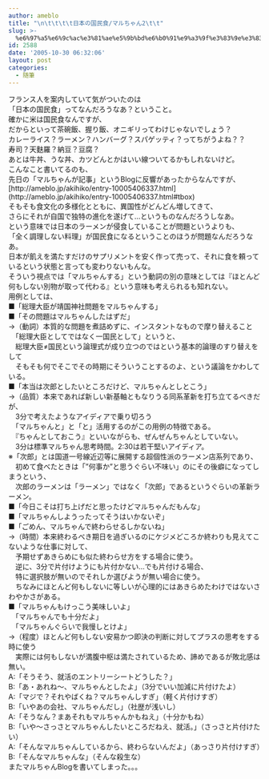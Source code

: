```yaml
---
author: ameblo
title: "\n\t\t\t\t日本の国民食/マルちゃん2\t\t"
slug: >-
  %e6%97%a5%e6%9c%ac%e3%81%ae%e5%9b%bd%e6%b0%91%e9%a3%9f%e3%83%9e%e3%83%ab%e3%81%a1%e3%82%83%e3%82%932
id: 2588
date: '2005-10-30 06:32:06'
layout: post
categories:
  - 随筆
---
```


<div>フランス人を案内していて気がついたのは</div>

<div>「日本の国民食」ってなんだろうなあ？ということ。</div>

<div>確かに米は国民食なんですが、</div>

<div>だからといって茶碗飯、握り飯、オニギリってわけじゃないでしょう？</div>

<div>カレーライス？ラーメン？ハンバーグ？スパゲッティ？ってちがうよね？？</div>

<div>寿司？天麩羅？納豆？豆腐？</div>

<div>あとは牛丼、うな丼、カツどんとかはいい線ついてるかもしれないけど。</div>

<div>こんなこと書いてるのも、</div>

<div>先日の「マルちゃんが記事」というBlogに反響があったからなんですが、</div>

<div>[http://ameblo.jp/akihiko/entry-10005406337.html](http://ameblo.jp/akihiko/entry-10005406337.html#tbox)</div>

<div>そもそも食文化の多様化とともに、異国性がどんどん増してきて、</div>

<div>さらにそれが自国で独特の進化を遂げて…というものなんだろうしなあ。</div>

<div>という意味では日本のラーメンが侵食していることが問題というよりも、</div>

<div>「全く調理しない料理」が国民食になるということのほうが問題なんだろうなあ。</div>

<div>日本が飢えを満たすだけのサプリメントを安く作って売って、それに食を頼っているという状態と言っても変わりないもんな。</div>

<div>そういう視点では「マルちゃんする」という動詞の別の意味としては『ほとんど何もしない別物が取って代わる』という意味も考えられるも知れない。</div>

<div>用例としては、</div>

<div>■「総理大臣が靖国神社問題をマルちゃんする」</div>

<div>■「その問題はマルちゃんしたはずだ」</div>

<div>→（動詞）本質的な問題を煮詰めずに、インスタントなもので摩り替えること</div>

<div>　「総理大臣としてではなく一国民として」というと、</div>

<div>　総理大臣≠国民という論理式が成り立つのではという基本的論理のすり替えをして</div>

<div>　そもそも何でそこでその時期にそういうことするのよ、という議論をかわしている。</div>

<div>■「本当は次郎としたいところだけど、マルちゃんとしとこう」</div>

<div>→（品質）本来であれば新しい新基軸ともなりうる同系革新を打ち立てるべきだが、</div>

<div>　3分で考えたようなアイディアで乗り切ろう</div>

<div>　「マルちゃんと」と「と」活用するのがこの用例の特徴である。</div>

<div>　『ちゃんとしておこう』といいながらも、ぜんぜんちゃんとしていない。</div>

<div>　3分は標準マルちゃん思考時間。2:30は若干堅いアイディア。</div>

<div>※「次郎」とは国道一号線近辺等に展開する超個性派のラーメン店系列であり、</div>

<div>　初めて食べたときは「”何事か”と思うぐらい不味い」のにその後癖になってしまうという、</div>

<div>　次郎のラーメンは「ラーメン」ではなく「次郎」であるというぐらいの革新ラーメン。</div>

<div>■「今日こそは打ち上げだと思ったけどマルちゃんだもんな」</div>

<div>■「マルちゃんしようったってそうはいかないぞ」</div>

<div>■「ごめん、マルちゃんで終わらせるしかないね」</div>

<div>→（時間）本来終わるべき期日を過ぎいるのにケジメどころか終わりも見えてこないような仕事に対して、</div>

<div>　予期せずあきらめにも似た終わらせ方をする場合に使う。</div>

<div>　逆に、3分で片付けようにも片付かない…でも片付ける場合、</div>

<div>　特に選択肢が無いのでそれしか選びようが無い場合に使う。</div>

<div>　ちなみにほとんど何もしないに等しいが心理的にはあきらめたわけではないさわやかさがある。</div>

<div>■「マルちゃんもけっこう美味しいよ」</div>

<div>　「マルちゃんでも十分だよ」</div>

<div>　「マルちゃんぐらいで我慢しとけよ」</div>

<div>→（程度）ほとんど何もしない安易かつ即決の判断に対してプラスの思考をする時に使う</div>

<div>　実際には何もしないが満腹中枢は満たされているため、諦めであるが敗北感は無い。</div>

<div>A:「そうそう、就活のエントリーシートどうした？」</div>

<div>B:「あ・あれね～、マルちゃんとしたよ」（3分でいい加減に片付けたよ）</div>

<div>A:「マジで？それやばくね？マルちゃんしすぎ」（軽く片付けすぎ）</div>

<div>B:「いやあの会社、マルちゃんだし」（社歴が浅いし）</div>

<div>

<div>A:「そうなん？まあそれもマルちゃんかもねえ」（十分かもね）</div>

</div>

<div>B:「いや～さっさとマルちゃんしたいところだねえ、就活。」（さっさと片付けたい）</div>

<div>A:「そんなマルちゃんしているから、終わらないんだよ」（あっさり片付けすぎ）</div>

<div>B:「そんなマルちゃんな」（そんな殺生な）</div>

<div>またマルちゃんBlogを書いてしまった。。。</div>